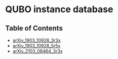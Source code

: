 # QUBO instance database

## Table of Contents

- [arXiv_1903_10928_3r3x](arXiv_1903_10928_3r3x)
- [arXiv_1903_10928_5r5x](arXiv_1903_10928_5r5x)
- [arXiv_2103_08464_3r3x](arXiv_2103_08464_3r3x)

